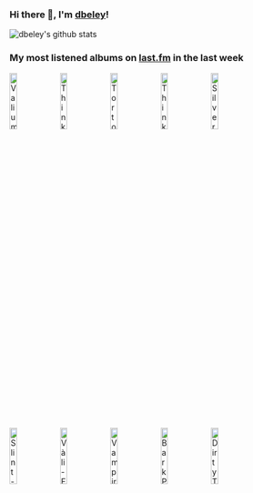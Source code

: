 ### Hi there 👋, I'm [dbeley](https://dbeley.ovh/en)!

![dbeley's github stats](https://github-readme-stats.vercel.app/api?username=dbeley)

### My most listened albums on [last.fm](https://www.last.fm/user/d_beley) in the last week

[<img src='https://lastfm.freetls.fastly.net/i/u/300x300/1f9388c0cd63b11947971039863f6256.jpg' width='16%' height='16%' alt='Valium Aggelein - Black Moon'>](https://www.last.fm/music/valium%2baggelein/black%2bmoon)&nbsp;
[<img src='https://lastfm.freetls.fastly.net/i/u/300x300/3ce491e574772f1fe97a004f971175a4.jpg' width='16%' height='16%' alt='Thinking Fellers Union Local 282 - Strangers From the Universe'>](https://www.last.fm/music/thinking%2bfellers%2bunion%2blocal%2b282/strangers%2bfrom%2bthe%2buniverse)&nbsp;
[<img src='https://lastfm.freetls.fastly.net/i/u/300x300/02a86efc545cc66f6d0bd22e2f6eaa26.jpg' width='16%' height='16%' alt='Tortoise - TNT'>](https://www.last.fm/music/tortoise/tnt)&nbsp;
[<img src='https://lastfm.freetls.fastly.net/i/u/300x300/020a215399f01d733977aae544f1c6a6.jpg' width='16%' height='16%' alt='Thinking Fellers Union Local 282 - I Hope It Lands'>](https://www.last.fm/music/thinking%2bfellers%2bunion%2blocal%2b282/i%2bhope%2bit%2blands)&nbsp;
[<img src='https://lastfm.freetls.fastly.net/i/u/300x300/cd8e8497e6fc4180c1f16467fa2aeb2f.png' width='16%' height='16%' alt='Silver Jews - Lookout Mountain, Lookout Sea'>](https://www.last.fm/music/silver%2bjews/lookout%2bmountain%252c%2blookout%2bsea)&nbsp;
<br>
[<img src='https://lastfm.freetls.fastly.net/i/u/300x300/8cb7a0cb7f778f27336ffd6fda1f46c1.jpg' width='16%' height='16%' alt='Slint - Tweez'>](https://www.last.fm/music/slint/tweez)&nbsp;
[<img src='https://lastfm.freetls.fastly.net/i/u/300x300/367267fe527b4e8a89231131062a4a0b.jpg' width='16%' height='16%' alt='Vàli - Forlatt'>](https://www.last.fm/music/v%25c3%25a0li/forlatt)&nbsp;
[<img src='https://lastfm.freetls.fastly.net/i/u/300x300/61fe67ac1045c545a57bfc81da022f91.png' width='16%' height='16%' alt='Vampire Weekend - Vampire Weekend'>](https://www.last.fm/music/vampire%2bweekend/vampire%2bweekend)&nbsp;
[<img src='https://lastfm.freetls.fastly.net/i/u/300x300/8e0f3226be8c4220aab4bebe90a0113e.jpg' width='16%' height='16%' alt='Bark Psychosis - Hex'>](https://www.last.fm/music/bark%2bpsychosis/hex)&nbsp;
[<img src='https://lastfm.freetls.fastly.net/i/u/300x300/ae64dd3d532b48cbb4648360a5672fc3.png' width='16%' height='16%' alt='Dirty Three - Ocean Songs'>](https://www.last.fm/music/dirty%2bthree/ocean%2bsongs)&nbsp;
<br>
